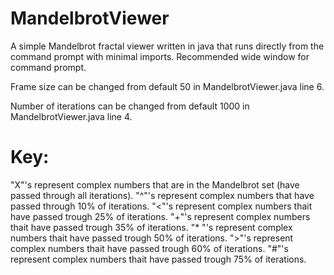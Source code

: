# MandelbrotViewer
A simple Mandelbrot fractal viewer written in java that runs directly from the command prompt with minimal imports. Recommended wide window for command prompt.

Frame size can be changed from default 50 in MandelbrotViewer.java line 6.

Number of iterations can be changed from default 1000 in MandelbrotViewer.java line 4.

# Key:
"X"'s represent complex numbers that are in the Mandelbrot set (have passed through all iterations).
"^"'s represent complex numbers that have passed through 10% of iterations.
"<"'s represent complex numbers thait have passed trough 25% of iterations.
"+"'s represent complex numbers thait have passed trough 35% of iterations.
"* "'s represent complex numbers thait have passed trough 50% of iterations.
">"'s represent complex numbers thait have passed trough 60% of iterations.
"#"'s represent complex numbers thait have passed trough 75% of iterations.
